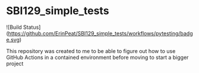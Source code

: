 # SBI129_simple_tests
![Build Status]
(https://github.com/ErinPeat/SBI129_simple_tests/workflows/pytesting/badge.svg)

This repository was created to me to be able to figure out how to use GitHub Actions in 
a contained environment before moving to start a bigger project
